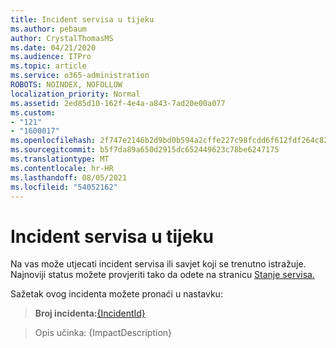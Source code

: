 ```yaml
---
title: Incident servisa u tijeku
ms.author: pebaum
author: CrystalThomasMS
ms.date: 04/21/2020
ms.audience: ITPro
ms.topic: article
ms.service: o365-administration
ROBOTS: NOINDEX, NOFOLLOW
localization_priority: Normal
ms.assetid: 2ed85d10-162f-4e4a-a843-7ad20e00a077
ms.custom:
- "121"
- "1600017"
ms.openlocfilehash: 2f747e2146b2d9bd0b594a2cffe227c98fcdd6f612fdf264c82fbda91f4fca99
ms.sourcegitcommit: b5f7da89a650d2915dc652449623c78be6247175
ms.translationtype: MT
ms.contentlocale: hr-HR
ms.lasthandoff: 08/05/2021
ms.locfileid: "54052162"
---
```

# <a name="service-incident-in-progress"></a>Incident servisa u tijeku

Na vas može utjecati incident servisa ili savjet koji se trenutno istražuje. Najnoviji status možete provjeriti tako da odete na stranicu [Stanje servisa.](https://admin.microsoft.com/adminportal/home#/servicehealth)
  
Sažetak ovog incidenta možete pronaći u nastavku:
  
> **Broj incidenta:**[{IncidentId}](https://admin.microsoft.com/adminportal/home#/servicehealth)
    
> Opis učinka: {ImpactDescription}

